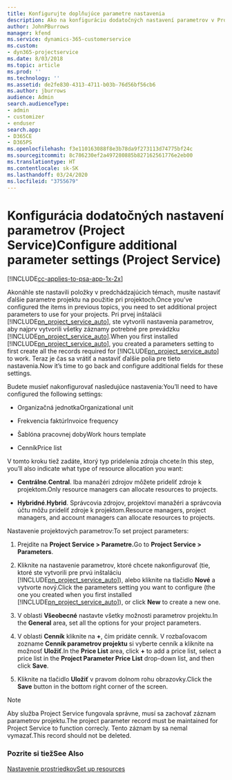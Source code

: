 ```yaml
---
title: Konfigurujte doplňujúce parametre nastavenia
description: Ako na konfiguráciu dodatočných nastavení parametrov v Project Service
author: JohnPBurrows
manager: kfend
ms.service: dynamics-365-customerservice
ms.custom:
- dyn365-projectservice
ms.date: 8/03/2018
ms.topic: article
ms.prod: ''
ms.technology: ''
ms.assetid: de2fe830-4313-4711-b03b-76d56bf56cb6
ms.author: jburrows
audience: Admin
search.audienceType:
- admin
- customizer
- enduser
search.app:
- D365CE
- D365PS
ms.openlocfilehash: f3e110163088f8e3b78da9f273113d74775bf24c
ms.sourcegitcommit: 8c786230ef2a497280885b827162561776e2eb00
ms.translationtype: HT
ms.contentlocale: sk-SK
ms.lasthandoff: 03/24/2020
ms.locfileid: "3755679"
---
```

# <a name="configure-additional-parameter-settings-project-service"></a><span data-ttu-id="8cb42-103">Konfigurácia dodatočných nastavení parametrov (Project Service)</span><span class="sxs-lookup"><span data-stu-id="8cb42-103">Configure additional parameter settings (Project Service)</span></span>

[!INCLUDE[cc-applies-to-psa-app-1x-2x](../includes/cc-applies-to-psa-app-1x-2x.md)]

<span data-ttu-id="8cb42-104">Akonáhle ste nastavili položky v predchádzajúcich témach, musíte nastaviť ďalšie parametre projektu na použitie pri projektoch.</span><span class="sxs-lookup"><span data-stu-id="8cb42-104">Once you’ve configured the items in previous topics, you need to set additional project parameters to use for your projects.</span></span> <span data-ttu-id="8cb42-105">Pri prvej inštalácii [!INCLUDE[pn_project_service_auto](../includes/pn-project-service-auto.md)], ste vytvorili nastavenia parametrov, aby najprv vytvorili všetky záznamy potrebné pre prevádzku [!INCLUDE[pn_project_service_auto](../includes/pn-project-service-auto.md)].</span><span class="sxs-lookup"><span data-stu-id="8cb42-105">When you first installed [!INCLUDE[pn_project_service_auto](../includes/pn-project-service-auto.md)], you created a parameters setting to first create all the records required for [!INCLUDE[pn_project_service_auto](../includes/pn-project-service-auto.md)] to work.</span></span> <span data-ttu-id="8cb42-106">Teraz je čas sa vrátiť a nastaviť ďalšie polia pre tieto nastavenia.</span><span class="sxs-lookup"><span data-stu-id="8cb42-106">Now it’s time to go back and configure additional fields for these settings.</span></span>  
  
 <span data-ttu-id="8cb42-107">Budete musieť nakonfigurovať nasledujúce nastavenia:</span><span class="sxs-lookup"><span data-stu-id="8cb42-107">You’ll need to have configured the following settings:</span></span>  
  
-   <span data-ttu-id="8cb42-108">Organizačná jednotka</span><span class="sxs-lookup"><span data-stu-id="8cb42-108">Organizational unit</span></span>  
  
-   <span data-ttu-id="8cb42-109">Frekvencia faktúr</span><span class="sxs-lookup"><span data-stu-id="8cb42-109">Invoice frequency</span></span>  
  
-   <span data-ttu-id="8cb42-110">Šablóna pracovnej doby</span><span class="sxs-lookup"><span data-stu-id="8cb42-110">Work hours template</span></span>  
  
-   <span data-ttu-id="8cb42-111">Cenník</span><span class="sxs-lookup"><span data-stu-id="8cb42-111">Price list</span></span>  
 
<span data-ttu-id="8cb42-112">V tomto kroku tiež zadáte, ktorý typ pridelenia zdroja chcete:</span><span class="sxs-lookup"><span data-stu-id="8cb42-112">In this step, you’ll also indicate what type of resource allocation you want:</span></span>  
  
- <span data-ttu-id="8cb42-113">**Centrálne**.</span><span class="sxs-lookup"><span data-stu-id="8cb42-113">**Central**.</span></span> <span data-ttu-id="8cb42-114">Iba manažéri zdrojov môžete prideliť zdroje k projektom.</span><span class="sxs-lookup"><span data-stu-id="8cb42-114">Only resource managers can allocate resources to projects.</span></span>  
  
- <span data-ttu-id="8cb42-115">**Hybridné**.</span><span class="sxs-lookup"><span data-stu-id="8cb42-115">**Hybrid**.</span></span> <span data-ttu-id="8cb42-116">Správcovia zdrojov, projektoví manažéri a správcovia účtu môžu prideliť zdroje k projektom.</span><span class="sxs-lookup"><span data-stu-id="8cb42-116">Resource managers, project managers, and account managers can allocate resources to projects.</span></span>  
  
 
<span data-ttu-id="8cb42-117">Nastavenie projektových parametrov:</span><span class="sxs-lookup"><span data-stu-id="8cb42-117">To set project parameters:</span></span>  
  
1. <span data-ttu-id="8cb42-118">Prejdite na **Project Service > Parametre.**</span><span class="sxs-lookup"><span data-stu-id="8cb42-118">Go to **Project Service > Parameters**.</span></span>  
  
2. <span data-ttu-id="8cb42-119">Kliknite na nastavenie parametrov, ktoré chcete nakonfigurovať (tie, ktoré ste vytvorili pre prvú inštaláciu [!INCLUDE[pn_project_service_auto](../includes/pn-project-service-auto.md)]), alebo kliknite na tlačidlo **Nové** a vytvorte nový.</span><span class="sxs-lookup"><span data-stu-id="8cb42-119">Click the parameters setting you want to configure (the one you created when you first installed [!INCLUDE[pn_project_service_auto](../includes/pn-project-service-auto.md)]), or click **New** to create a new one.</span></span>  
  
3. <span data-ttu-id="8cb42-120">V oblasti **Všeobecné** nastavte všetky možnosti parametrov projektu.</span><span class="sxs-lookup"><span data-stu-id="8cb42-120">In the **General** area, set all the options for your project parameters.</span></span>  
  
4. <span data-ttu-id="8cb42-121">V oblasti **Cenník** kliknite na **+**, čím pridáte cenník. V rozbaľovacom zozname **Cenník parametrov projektu** si vyberte cenník a kliknite na možnosť **Uložiť**.</span><span class="sxs-lookup"><span data-stu-id="8cb42-121">In the **Price List** area, click **+** to add a price list, select a price list in the **Project Parameter Price List** drop-down list, and then click **Save**.</span></span>  
  
5. <span data-ttu-id="8cb42-122">Kliknite na tlačidlo **Uložiť** v pravom dolnom rohu obrazovky.</span><span class="sxs-lookup"><span data-stu-id="8cb42-122">Click the **Save** button in the bottom right corner of the screen.</span></span>  

> [!NOTE]
> <span data-ttu-id="8cb42-123">Aby služba Project Service fungovala správne, musí sa zachovať záznam parametrov projektu.</span><span class="sxs-lookup"><span data-stu-id="8cb42-123">The project parameter record must be maintained for Project Service to function correcly.</span></span> <span data-ttu-id="8cb42-124">Tento záznam by sa nemal vymazať.</span><span class="sxs-lookup"><span data-stu-id="8cb42-124">This record should not be deleted.</span></span>

### <a name="see-also"></a><span data-ttu-id="8cb42-125">Pozrite si tiež</span><span class="sxs-lookup"><span data-stu-id="8cb42-125">See Also</span></span>  
 [<span data-ttu-id="8cb42-126">Nastavenie prostriedkov</span><span class="sxs-lookup"><span data-stu-id="8cb42-126">Set up resources</span></span>](../project-service/set-up-resources.md)
